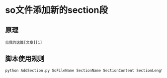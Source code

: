 # so文件添加新的section段

## 原理

	见我的这篇[文章][1]

## 脚本使用规则
```python
python AddSection.py SoFileName SectionName SectionContent SectionLength
```


[1]:http://www.jianshu.com/p/a2d87d9467cc
